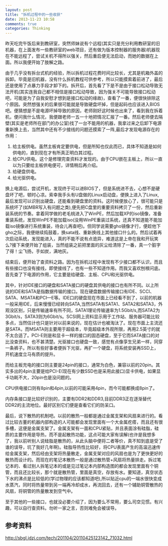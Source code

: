 ```yaml
---
layout: post
title: "拆机过程中的一些收获"
date: 2013-11-23 10:58
comments: true
categories: Thinking
---
```

昨天吃完午饭后来到教研室，突然师妹说有个远程(其实只是充分利用教研室的旧机器，在上面发布一些教研室的web项目，还有做为版本控制器的服务器)机器现在不能远程了，尝试关机不得所以强关，然后重启便无法启动，而她的数据在上面。所以我便开始了肢解之路。

由于几乎没有拆台式机的经验，所以拆机过程花费时间比较长，尤其是机箱外盖的拆卸。毕竟是旧机器，没有什么拆机教程可供参考，所以只能摸索着前进了，最后还是使用了点暴力手段才卸下的。拆开后，首先看了下是不是由于接口松动导致无法开机(其实连我自己都不相信是接口松动导致，因为强关不可能导致接口松动吧，可能是为了自我安慰才想到是接口松动的缘故)，查看了一番，便很快排除这个原因。突然想强关的后果很可能就是导致硬盘坏掉，但是起码也应该进入BIOS吧。便猜想是不是电源坏掉导致的原因，老师刚好这时候也出来了，看到我在拆着机，便问我什么情况，我便跟老师一五一十地把情况汇报了一番。然后老师便去隔壁(其实是老师所在部门的办公室)找了一台不能用的机器，我拿过来之后卸下电源重新换上去，当然其中还有不少接线的问题还摸索了一阵,最后才发现电源存在的作用：

<!-- more -->

1. 给主板供电。虽然主板肯定要供电，但是所知也仅此而已，具体不知道是如何供电的，直到现在才有所真正明白其过程。
2. 给CPU供电。这个是修理完查资料才发现的。由于CPU嵌在主板上，所以一直以为只要给主板供电便可，详情稍后再介绍。
3. 给硬盘供电。
4. 给光驱供电。

换上电源后，尝试开机，发现终于可以进BIOS了，但是系统进不去，心想不是硬盘坏了吧，顿时心凉。索幸我手头有U盘做的Linux启动盘，便换上进入了Linux,最后发现可以识别出硬盘，还能看到硬盘里的资料。这时候便放心了，很可能只是系统坏了(如MBR写入有问题之类),便先把C盘里的重要资料拷贝了一份，然后重新装系统的节奏。拿着同学做的老毛桃进入了WinPE，然后加载XP的iso镜像，准备重装系统，发现WinPE不能加载iso(没用WinPE重装过系统，还真不知道能不能加载iso镜像进行系统重装，待会儿再查吧)。但同学说需要gho镜像才行，便趁他下gho之际，我便继续捣鼓着，换sata线、重新换线上其他接口什么的。然后试着再次启动系统，发现能进入，真的不能不说有点诡异，难道这是上帝在我和开玩笑么?接下来便开始了组装，当然组装之前把里面的灰尘给清除了一番，真一个脏字了得！尘飞扬，手如炭，满地灰。

结束后，便开始了查资料之路。因为在拆机过程中发现有不少接口都不认识，而且有些接口也没有接线，即使接线了，也有一些不知道作用。而我又喜欢刨根问底。首先查了下电源的作用，它主要是给硬盘、主板、CPU和光驱供电。

其中，针对IDE接口的硬盘和SATA接口的硬盘其供电的接口也有所不同。以上所说的IDE和SATA是指数据传输的接口。现在硬盘数据传输接口有IDE、SCCI、SATA、MSATA和PCI—E等。IDE口的硬盘现在市面上已经看不到了，以前的机器一般采用IDE，后来慢慢已经转向SATA,当然SATA有SATA1、SATA2和SATA3，外观没区别，只是传输速率有所不同，SATA1理论传输速率为1.5Gbit/s,而SATA2为3Gbit/s，SATA3则为6Gbit/s。SCSI网上资料显示用于工作站、服务器可能比较多点，当然估计也只是针对以前来说的，现在估计也被淘汰了。现在市面上主流还是SATA，而MSATA则主要用于超级本，毕竟超级本外观所限，再用2.5英寸的就不太合适了。PCI-E则是和显卡一样的接口的固态硬盘，至于它而SATA接口的对比没查资料，也不甚清楚。光驱接口也硬盘一致，感觉有点像孪生兄弟一样，同穿一条裤子。所以有些好事者便拆下光驱，再扩一个硬盘，将系统安装再SSD上，开机速度立马有质的提升。

而给主板充电的接口则主要是24pin的接口，通常为白色，兼容以前的20pin。其实多出的4pin主要是给PCI-E(现在有少数SSD也是采用此接口)显卡供电，如果显卡功耗不大，20pin也是没问题的。

CPU供电接口则有8pin和4pin,以前的可能采用4pin，而今可能都换成8pin了。

内存条接口是比较好识别的，主要有DDR2和DDR3,目前DDR3正在逐渐替代DDR2的主流地位。最好区别它们便是查看它们的防呆口。

最后，说下散热的机制吧。以前的散热一般都是通过金属支架和风扇来进行的。看过比较古董的机器内部构造的人可能都会发现里面有一个大金属疙瘩，而且还有很多槽，这便是金属支架了。金属支架有一面和CPU紧贴，并且表面涂有硅脂，硅质的主要作用是导热，而不是起散热功能，这点可能大家有误解(也许是我想多了，我以前听别人说硅脂是散热的，从此头脑中便将二者等价，真不知到底是受了谁的误导，坑了我好几年啊)。硅脂导热性比较好，将CPU表面产生的高温迅速传给金属支架，然后经由支架将热量散走，金属支架对应的风扇也是为了更快更好的散热而设计的。而现在的笔记本散热一般是通过散热管+风扇将热量排走。拆过笔记本的、看过别人拆笔记本的或是见过笔记本内部构造图的都会发现里面有个铜管，而且还比较长，那个就是散热管，里面是真空，存放有水。要知道，真空状态下水的沸点是比较低的(学过物理的应该都知道吧),所以贴近cpu的一端水很快变成水蒸汽，同时将热量带到另一端再冷却成水，再流回去，还有一个辅助铜管散热的风扇，将铜管的热量散发到空气中。

至于其他的一些接口，也就没必要介绍了，因为要么不常用，要么司空见惯。有兴趣，可以自行查资料。勿听一家之言，否则难免会被误导。

## 参考资料

http://sbgl.jdzj.com/tech/201104/20110425123142_71032.html


